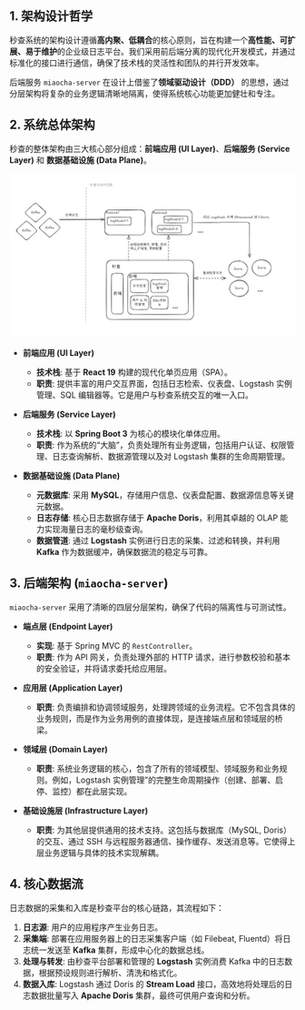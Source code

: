 

## 1. 架构设计哲学

秒查系统的架构设计遵循**高内聚、低耦合**的核心原则，旨在构建一个**高性能、可扩展、易于维护**的企业级日志平台。我们采用前后端分离的现代化开发模式，并通过标准化的接口进行通信，确保了技术栈的灵活性和团队的并行开发效率。

后端服务 `miaocha-server` 在设计上借鉴了**领域驱动设计（DDD）** 的思想，通过分层架构将复杂的业务逻辑清晰地隔离，使得系统核心功能更加健壮和专注。

## 2. 系统总体架构

秒查的整体架构由三大核心部分组成：**前端应用 (UI Layer)**、**后端服务 (Service Layer)** 和 **数据基础设施 (Data Plane)**。

<img src="../images/system.png" width="900"  alt="系统架构图"/>

*   **前端应用 (UI Layer)**
    *   **技术栈**: 基于 **React 19** 构建的现代化单页应用（SPA）。
    *   **职责**: 提供丰富的用户交互界面，包括日志检索、仪表盘、Logstash 实例管理、SQL 编辑器等。它是用户与秒查系统交互的唯一入口。

*   **后端服务 (Service Layer)**
    *   **技术栈**: 以 **Spring Boot 3** 为核心的模块化单体应用。
    *   **职责**: 作为系统的“大脑”，负责处理所有业务逻辑，包括用户认证、权限管理、日志查询解析、数据源管理以及对 Logstash 集群的生命周期管理。

*   **数据基础设施 (Data Plane)**
    *   **元数据库**: 采用 **MySQL**，存储用户信息、仪表盘配置、数据源信息等关键元数据。
    *   **日志存储**: 核心日志数据存储于 **Apache Doris**，利用其卓越的 OLAP 能力实现海量日志的毫秒级查询。
    *   **数据管道**: 通过 **Logstash** 实例进行日志的采集、过滤和转换，并利用 **Kafka** 作为数据缓冲，确保数据流的稳定与可靠。

## 3. 后端架构 (`miaocha-server`)

`miaocha-server` 采用了清晰的四层分层架构，确保了代码的隔离性与可测试性。

*   **端点层 (Endpoint Layer)**
    *   **实现**: 基于 Spring MVC 的 `RestController`。
    *   **职责**: 作为 API 网关，负责处理外部的 HTTP 请求，进行参数校验和基本的安全验证，并将请求委托给应用层。

*   **应用层 (Application Layer)**
    *   **职责**: 负责编排和协调领域服务，处理跨领域的业务流程。它不包含具体的业务规则，而是作为业务用例的直接体现，是连接端点层和领域层的桥梁。

*   **领域层 (Domain Layer)**
    *   **职责**: 系统业务逻辑的核心，包含了所有的领域模型、领域服务和业务规则。例如，Logstash 实例管理”的完整生命周期操作（创建、部署、启停、监控）都在此层实现。

*   **基础设施层 (Infrastructure Layer)**
    *   **职责**: 为其他层提供通用的技术支持。这包括与数据库（MySQL, Doris）的交互、通过 SSH 与远程服务器通信、操作缓存、发送消息等。它使得上层业务逻辑与具体的技术实现解耦。

## 4. 核心数据流

日志数据的采集和入库是秒查平台的核心链路，其流程如下：

1.  **日志源**: 用户的应用程序产生业务日志。
2.  **采集端**: 部署在应用服务器上的日志采集客户端（如 Filebeat, Fluentd）将日志统一发送至 **Kafka** 集群，形成中心化的数据总线。
3.  **处理与转发**: 由秒查平台部署和管理的 **Logstash** 实例消费 Kafka 中的日志数据，根据预设规则进行解析、清洗和格式化。
4.  **数据入库**: Logstash 通过 Doris 的 **Stream Load** 接口，高效地将处理后的日志数据批量写入 **Apache Doris** 集群，最终可供用户查询和分析。


